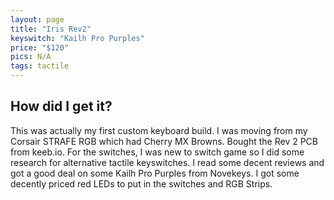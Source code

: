 ```yaml
---
layout: page
title: "Iris Rev2"
keyswitch: "Kailh Pro Purples"
price: "$120"
pics: N/A
tags: tactile
---
```


## How did I get it? ##
This was actually my first custom keyboard build. I was moving from my Corsair
STRAFE RGB which had Cherry MX Browns. Bought the Rev 2 PCB from keeb.io. For the switches, I was new to switch game so I did some research for alternative tactile keyswitches. I read some decent reviews and got a good deal on some Kailh Pro Purples from Novekeys. I got some decently priced red LEDs to put in the switches and RGB Strips.
